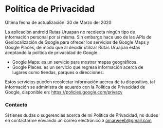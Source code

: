 # Política de Privacidad

Última fecha de actualización: 30 de Marzo del 2020

La aplicación android Rutas Uruapan no recolecta ningún tipo de información personal por sí misma. 
Sin embargo hace uso de las APIs de Geolocalización de Google para ofrecer los servicios de Google Maps y Google Places, de modo que al decidir utilizar Rutas Uruapan estás aceptando la política de privacidad de Google.

* Google Maps: es un servicio para mostrar mapas geográficos.
* Google Places: es un servicio que regresa información acerca de lugares como tiendas, parques o direcciones.

Estos servicios pueden recolectar información acerca de tu dispositivo, tal información se administra de acuerdo con la Política de Privacidad de Google, disponible en: https://policies.google.com/privacy


### Contacto 
Si tienes dudas o sugerencias acerca de mi Política de Privacidad, no dudes en contactarme enviando un correo electrónico a omarweeb@gmail.com